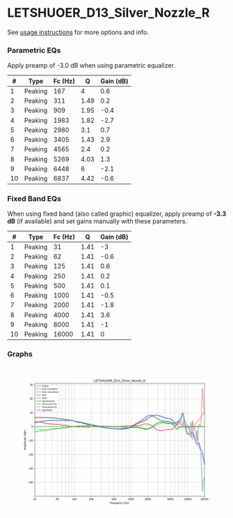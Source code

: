 # LETSHUOER_D13_Silver_Nozzle_R
See [usage instructions](https://github.com/jaakkopasanen/AutoEq#usage) for more options and info.

### Parametric EQs
Apply preamp of -3.0 dB when using parametric equalizer.

|   # | Type    |   Fc (Hz) |    Q |   Gain (dB) |
|-----|---------|-----------|------|-------------|
|   1 | Peaking |       167 | 4    |         0.6 |
|   2 | Peaking |       311 | 1.49 |         0.2 |
|   3 | Peaking |       909 | 1.95 |        -0.4 |
|   4 | Peaking |      1983 | 1.82 |        -2.7 |
|   5 | Peaking |      2980 | 3.1  |         0.7 |
|   6 | Peaking |      3405 | 1.43 |         2.9 |
|   7 | Peaking |      4565 | 2.4  |         0.2 |
|   8 | Peaking |      5269 | 4.03 |         1.3 |
|   9 | Peaking |      6448 | 6    |        -2.1 |
|  10 | Peaking |      6837 | 4.42 |        -0.6 |

### Fixed Band EQs
When using fixed band (also called graphic) equalizer, apply preamp of **-3.3 dB** (if available) and set gains manually with these parameters.

|   # | Type    |   Fc (Hz) |    Q |   Gain (dB) |
|-----|---------|-----------|------|-------------|
|   1 | Peaking |        31 | 1.41 |        -3   |
|   2 | Peaking |        62 | 1.41 |        -0.6 |
|   3 | Peaking |       125 | 1.41 |         0.6 |
|   4 | Peaking |       250 | 1.41 |         0.2 |
|   5 | Peaking |       500 | 1.41 |         0.1 |
|   6 | Peaking |      1000 | 1.41 |        -0.5 |
|   7 | Peaking |      2000 | 1.41 |        -1.8 |
|   8 | Peaking |      4000 | 1.41 |         3.6 |
|   9 | Peaking |      8000 | 1.41 |        -1   |
|  10 | Peaking |     16000 | 1.41 |         0   |

### Graphs
![](./LETSHUOER_D13_Silver_Nozzle_R.png)
